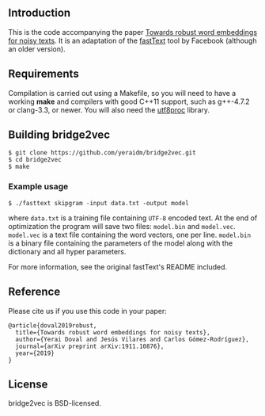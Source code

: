 ## Introduction

This is the code accompanying the paper [Towards robust word embeddings for noisy texts](https://arxiv.org/abs/1911.10876). It is an adaptation of the [fastText](https://github.com/facebookresearch/fastText) tool by Facebook (although an older version).

## Requirements

Compilation is carried out using a Makefile, so you will need to have a working **make** and compilers with good C++11 support, such as g++-4.7.2 or clang-3.3, or newer.
You will also need the [utf8proc](https://juliastrings.github.io/utf8proc/) library. 

## Building bridge2vec

```
$ git clone https://github.com/yeraidm/bridge2vec.git
$ cd bridge2vec
$ make
```

### Example usage

```
$ ./fasttext skipgram -input data.txt -output model
```

where `data.txt` is a training file containing `UTF-8` encoded text.
At the end of optimization the program will save two files: `model.bin` and `model.vec`.
`model.vec` is a text file containing the word vectors, one per line.
`model.bin` is a binary file containing the parameters of the model along with the dictionary and all hyper parameters.

For more information, see the original fastText's README included.

## Reference

Please cite us if you use this code in your paper:

```
@article{doval2019robust,
  title={Towards robust word embeddings for noisy texts},
  author={Yerai Doval and Jesús Vilares and Carlos Gómez-Rodríguez},
  journal={arXiv preprint arXiv:1911.10876},
  year={2019}
}
```

## License

bridge2vec is BSD-licensed.
